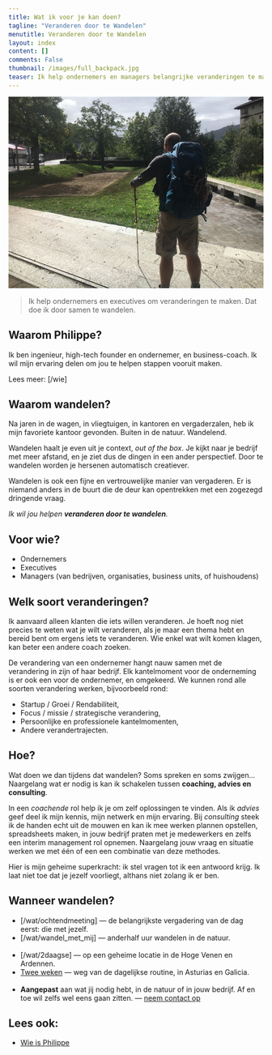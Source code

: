 ```yaml
---
title: Wat ik voor je kan doen?
tagline: "Veranderen door te Wandelen"
menutitle: Veranderen door te Wandelen
layout: index
content: []
comments: False
thumbnail: /images/full_backpack.jpg
teaser: Ik help ondernemers en managers belangrijke veranderingen te maken.
---
```



![Philippe Faes wandelt](/images/full_backpack.jpg)
> Ik help ondernemers en executives om veranderingen te maken. Dat doe ik door samen te wandelen.

## Waarom Philippe?

Ik ben ingenieur, high-tech founder en ondernemer, en business-coach. Ik wil mijn ervaring delen om jou te helpen stappen vooruit maken.

Lees meer: [/wie] 

## Waarom wandelen?

Na jaren in de wagen, in vliegtuigen, in kantoren en vergaderzalen, heb ik mijn favoriete kantoor gevonden. Buiten in de natuur. Wandelend.

Wandelen haalt je even uit je context, *out of the box*. Je kijkt naar je bedrijf met meer afstand, en je ziet dus de dingen in een ander perspectief. Door te wandelen worden je hersenen automatisch creatiever.

Wandelen is ook een fijne en vertrouwelijke manier van vergaderen. Er is niemand anders in de buurt die de deur kan opentrekken met een zogezegd dringende vraag. 

*Ik wil jou helpen **veranderen door te wandelen**.*

## Voor wie?
* Ondernemers 
* Executives
* Managers (van bedrijven, organisaties, business units, of huishoudens)

## Welk soort veranderingen?

Ik aanvaard alleen klanten die iets willen veranderen. Je hoeft nog niet precies te weten wat je wilt veranderen, als je maar een thema hebt en bereid bent om ergens iets te veranderen. Wie enkel wat wilt komen klagen, kan beter een andere coach zoeken.
 
De verandering van een ondernemer hangt nauw samen met de verandering in zijn of haar bedrijf. Elk kantelmoment voor de onderneming is er ook een voor de ondernemer, en omgekeerd. We kunnen rond alle soorten verandering werken, bijvoorbeeld rond:

* Startup / Groei / Rendabiliteit,
* Focus / missie / strategische verandering,
* Persoonlijke en professionele kantelmomenten,
* Andere verandertrajecten.

## Hoe?

Wat doen we dan tijdens dat wandelen? Soms spreken en soms zwijgen... Naargelang wat er nodig is kan ik schakelen tussen **coaching, advies en consulting**. 

In een *coachende* rol help ik je om zelf oplossingen te vinden. Als ik *advies* geef deel ik mijn kennis, mijn netwerk en mijn ervaring. Bij *consulting* steek ik de handen echt uit de mouwen en kan ik mee werken plannen opstellen, spreadsheets maken, in jouw bedrijf praten met je medewerkers en zelfs een interim management rol opnemen. Naargelang jouw vraag en situatie werken we met één of een een combinatie van deze methodes. 

Hier is mijn geheime superkracht: ik stel vragen tot ik een antwoord krijg. Ik laat niet toe dat je jezelf voorliegt, althans niet zolang ik er ben.  

## Wanneer wandelen?

* [/wat/ochtendmeeting] — de belangrijkste vergadering van de dag eerst: die met jezelf. 
* [/wat/wandel_met_mij] — anderhalf uur wandelen in de natuur. 
  <br/><br/>
* [/wat/2daagse] — op een geheime locatie in de Hoge Venen en Ardennen.
* [Twee weken](mailto:philippe@randori.be?subject=Hou+me+op+de+hoogte+van+veranderen+door+te+wandelen+in+Spanje) — weg van de dagelijkse routine, in Asturias en Galicia.
  <br/><br/>
* **Aangepast** aan wat jij nodig hebt, in de natuur of in jouw bedrijf. Af en toe wil zelfs wel eens gaan zitten. — [neem contact op](/contact.html)

## Lees ook:

* [Wie is Philippe](/wie.html)

<!--
* [Getuigenissen](/testimonials.html)
-->

